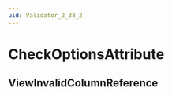```yaml
---
uid: Validator_2_38_2
---
```


# CheckOptionsAttribute

## ViewInvalidColumnReference

<!-- Description, Properties, ... sections are auto-generated. -->
<!-- REPLACE ME AUTO-GENERATION -->

<!-- Uncomment to add extra details -->
<!--### Details-->

<!-- Uncomment to add example code -->
<!--### Example code-->
